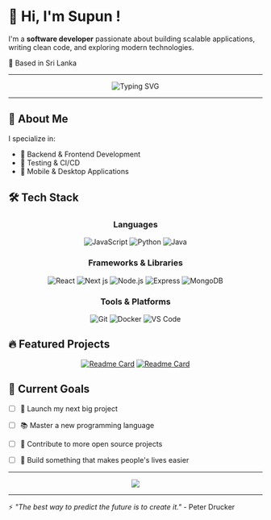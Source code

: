 # 👋 Hi, I'm Supun !

I'm a **software developer** passionate about building scalable applications, writing clean code, and exploring modern technologies.

📍 Based in Sri Lanka


---

<div align="center">
  <img src="https://readme-typing-svg.herokuapp.com?font=Fira+Code&size=32&duration=2800&pause=2000&color=38BCF8&center=true&vCenter=true&width=940&lines=Welcome+to+my+GitHub+Profile!;Full+Stack+Developer;Always+learning+new+things;Building+the+future+with+code" alt="Typing SVG" />
</div>

---

## 💫 About Me

I specialize in:
- 🔧 Backend & Frontend Development
- 🧪 Testing & CI/CD
- 📱 Mobile & Desktop Applications


## 🛠️ Tech Stack

<div align="center">

### Languages
![JavaScript](https://img.shields.io/badge/JavaScript-F7DF1E?style=for-the-badge&logo=javascript&logoColor=black)
![Python](https://img.shields.io/badge/Python-3776AB?style=for-the-badge&logo=python&logoColor=white)
![Java](https://img.shields.io/badge/Java-ED8B00?style=for-the-badge&logo=java&logoColor=white)


### Frameworks & Libraries
![React](https://img.shields.io/badge/React-61DAFB?style=for-the-badge&logo=react&logoColor=black)
![Next js](https://img.shields.io/badge/NextJS-61DAFB?style=for-the-badge&logo=nextdotjs&logoColor=black)
![Node.js](https://img.shields.io/badge/Node.js-339933?style=for-the-badge&logo=nodedotjs&logoColor=white)
![Express](https://img.shields.io/badge/Express-000000?style=for-the-badge&logo=express&logoColor=white)
![MongoDB](https://img.shields.io/badge/MongoDB-47A248?style=for-the-badge&logo=mongodb&logoColor=white)

### Tools & Platforms
![Git](https://img.shields.io/badge/Git-F05032?style=for-the-badge&logo=git&logoColor=white)
![Docker](https://img.shields.io/badge/Docker-2496ED?style=for-the-badge&logo=docker&logoColor=white)
![VS Code](https://img.shields.io/badge/VS%20Code-007ACC?style=for-the-badge&logo=visual-studio-code&logoColor=white)

</div>


## 🔥 Featured Projects

<div align="center">

[![Readme Card](https://github-readme-stats.vercel.app/api/pin/?username=yourusername&repo=project1&theme=tokyonight&hide_border=true)](https://github.com/Supun-Sanjana/Void-Note-Frontend)
[![Readme Card](https://github-readme-stats.vercel.app/api/pin/?username=yourusername&repo=project2&theme=tokyonight&hide_border=true)](https://github.com/yourusername/project2)

</div>

## 🎯 Current Goals

- [ ] 🚀 Launch my next big project
- [ ] 📚 Master a new programming language
- [ ] 🤝 Contribute to more open source projects
- [ ] 🎨 Build something that makes people's lives easier



---

<div align="center">
  <img src="https://capsule-render.vercel.app/api?type=waving&color=gradient&height=100&section=footer&text=Thanks%20for%20visiting!&fontSize=16&fontColor=fff&animation=twinkling" />
</div>

---

⚡ *"The best way to predict the future is to create it."* - Peter Drucker

